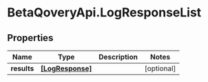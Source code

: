# BetaQoveryApi.LogResponseList

## Properties

Name | Type | Description | Notes
------------ | ------------- | ------------- | -------------
**results** | [**[LogResponse]**](LogResponse.md) |  | [optional] 


